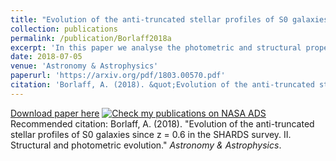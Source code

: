 ```yaml
---
title: "Evolution of the anti-truncated stellar profiles of S0 galaxies since z = 0.6 in the SHARDS survey. II. Structural and photometric evolution."
collection: publications
permalink: /publication/Borlaff2018a
excerpt: 'In this paper we analyse the photometric and structural properties of the first sample of lenticular galaxies with Type-III profiles obtained in Borlaff et al. (2017), corrected for PSF effects, beyond the local Universe (at 0.2 < z < 0.6). We found that the general structure of Type-III S0 galaxies does not present a significant change, although they do show a brightness dimming of ∼1.5 magnitudes since z∼0.6. These observations pose strong constraints to the proposed evolutionary models of this type of galaxies, ruling out high-redshift monolithic collapse as the main scenario for the formation of Type-III S0 galaxies.'
date: 2018-07-05
venue: 'Astronomy & Astrophysics'
paperurl: 'https://arxiv.org/pdf/1803.00570.pdf'
citation: 'Borlaff, A. (2018). &quot;Evolution of the anti-truncated stellar profiles of S0 galaxies since z = 0.6 in the SHARDS survey. II. Structural and photometric evolution.&quot; <i>Astronomy & Astrophysics</i>.'
---
```


[Download paper here](https://arxiv.org/pdf/1803.00570.pdf)
[![Check my publications on NASA ADS](https://borlaff.github.io/files/Amubreak_z.png)](https://arxiv.org/pdf/1803.00570.pdf)
Recommended citation: Borlaff, A. (2018). "Evolution of the anti-truncated stellar profiles of S0 galaxies since z = 0.6 in the SHARDS survey. II. Structural and photometric evolution." <i>Astronomy & Astrophysics</i>.

